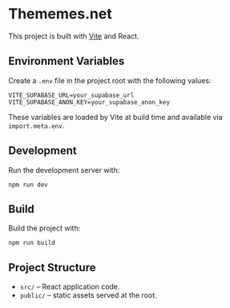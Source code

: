 # Thememes.net

This project is built with [Vite](https://vitejs.dev/) and React.

## Environment Variables

Create a `.env` file in the project root with the following values:

```
VITE_SUPABASE_URL=your_supabase_url
VITE_SUPABASE_ANON_KEY=your_supabase_anon_key
```

These variables are loaded by Vite at build time and available via `import.meta.env`.

## Development

Run the development server with:

```
npm run dev
```

## Build

Build the project with:

```
npm run build
```

## Project Structure

- `src/` – React application code.
- `public/` – static assets served at the root.

